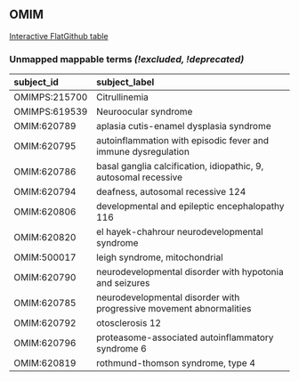 ## OMIM
[Interactive FlatGithub table](https://flatgithub.com/monarch-initiative/mondo-ingest?filename=src/ontology/reports/omim_mapping_status.tsv)

### Unmapped mappable terms _(!excluded, !deprecated)_
| subject_id    | subject_label                                                       |
|:--------------|:--------------------------------------------------------------------|
| OMIMPS:215700 | Citrullinemia                                                       |
| OMIMPS:619539 | Neuroocular syndrome                                                |
| OMIM:620789   | aplasia cutis-enamel dysplasia syndrome                             |
| OMIM:620795   | autoinflammation with episodic fever and immune dysregulation       |
| OMIM:620786   | basal ganglia calcification, idiopathic, 9, autosomal recessive     |
| OMIM:620794   | deafness, autosomal recessive 124                                   |
| OMIM:620806   | developmental and epileptic encephalopathy 116                      |
| OMIM:620820   | el hayek-chahrour neurodevelopmental syndrome                       |
| OMIM:500017   | leigh syndrome, mitochondrial                                       |
| OMIM:620790   | neurodevelopmental disorder with hypotonia and seizures             |
| OMIM:620785   | neurodevelopmental disorder with progressive movement abnormalities |
| OMIM:620792   | otosclerosis 12                                                     |
| OMIM:620796   | proteasome-associated autoinflammatory syndrome 6                   |
| OMIM:620819   | rothmund-thomson syndrome, type 4                                   |